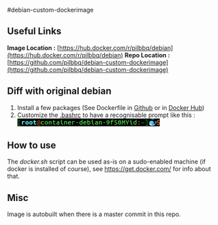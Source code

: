 #debian-custom-dockerimage

## Useful Links
**Image Location :** [https://hub.docker.com/r/pilbbq/debian](https://hub.docker.com/r/pilbbq/debian) 
**Repo Location :** [https://github.com/pilbbq/debian-custom-dockerimage](https://github.com/pilbbq/debian-custom-dockerimage)

## Diff with original debian
1.  Install a few packages (See Dockerfile in [Github](https://raw.githubusercontent.com/pilbbq/debian-custom-dockerimage/master/Dockerfile) or in [Docker Hub](https://hub.docker.com/r/pilbbq/debian/dockerfile))
2. Customize the [.bashrc](https://raw.githubusercontent.com/pilbbq/debian-custom-dockerimage/master/.bashrc)  to have a recognisable prompt like this : ![Prompt](images/Prompt.png) 

## How to use
The *docker.sh* script can be used as-is on a sudo-enabled machine (if docker is installed of course), see https://get.docker.com/ for info about that.

## Misc
Image is autobuilt when there is a master commit in this repo.